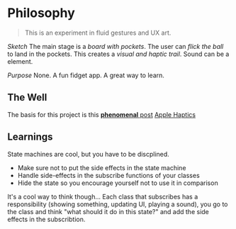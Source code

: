 # Philosophy

> This is an experiment in fluid gestures and UX art.

_Sketch_
The main stage is a _board with pockets_.
The user can _flick the ball_ to land in the pockets.
This creates a _visual and haptic trail_.
Sound can be a element.

_Purpose_
None. A fun fidget app.
A great way to learn.
 
 
## The Well 
The basis for this project is this [**phenomenal** post](https://medium.com/@nathangitter/building-fluid-interfaces-ios-swift-9732bb934bf5)
[Apple Haptics](https://developer.apple.com/documentation/corehaptics/delivering_rich_app_experiences_with_haptics)

## Learnings
State machines are cool, but you have to be discplined. 
- Make sure not to put the side effects in the state machine
- Handle side-effects in the subscribe functions of your classes
- Hide the state so you encourage yourself not to use it in comparison

It's a cool way to think though...
Each class that subscribes has a responsibility (showing something, updating UI, playing a sound), you go to the class 
and think "what should it do in this state?" and add the side effects in the subscribtion.
